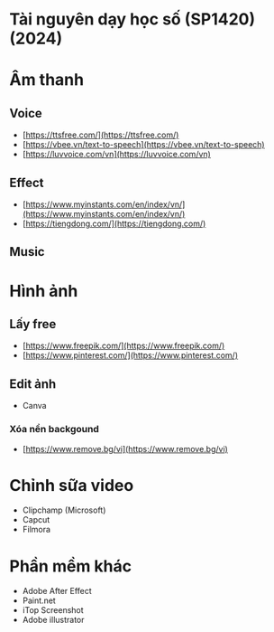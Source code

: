 # **Tài nguyên dạy học số (SP1420) (2024)**

# Âm thanh
## Voice
- [https://ttsfree.com/](https://ttsfree.com/)
- [https://vbee.vn/text-to-speech](https://vbee.vn/text-to-speech)
- [https://luvvoice.com/vn](https://luvvoice.com/vn)

## Effect
- [https://www.myinstants.com/en/index/vn/](https://www.myinstants.com/en/index/vn/)
- [https://tiengdong.com/](https://tiengdong.com/)

## Music 

# Hình ảnh
## Lấy free
- [https://www.freepik.com/](https://www.freepik.com/)
- [https://www.pinterest.com/](https://www.pinterest.com/)

## Edit ảnh
- Canva

### Xóa nền backgound
- [https://www.remove.bg/vi](https://www.remove.bg/vi)

# Chỉnh sữa video
- Clipchamp (Microsoft)
- Capcut
- Filmora


# Phần mềm khác
- Adobe After Effect
- Paint.net
- iTop Screenshot
- Adobe illustrator 